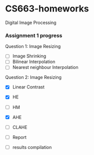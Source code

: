 # CS663-homeworks
Digital Image Processing

### Assignment 1 progress

Question 1: Image Resizing

- [ ] Image Shrinking
- [ ] Bilinear Interpolation
- [ ] Nearest neighbour Interpolation

Question 2: Image Resizing

- [x] Linear Contrast
- [x] HE
- [ ] HM
- [x] AHE
- [ ] CLAHE


- [ ] Report 
- [ ] results compilation
